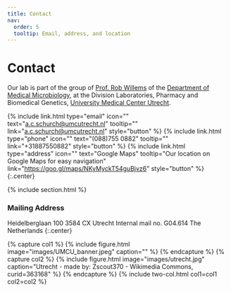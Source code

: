 ```yaml
---
title: Contact
nav:
  order: 5
  tooltip: Email, address, and location
---
```


# <i class="fas fa-envelope"></i>Contact
Our lab is part of the group of [Prof. Rob Willems](https://www.umcutrecht.nl/en/Research/Researchers/Willems-Rob-RJL) of the [Department of Medical Microbiology](https://www.umcutrecht.nl/nl/over-ons-medische-microbiologie?lang=en), at the Division Laboratories, Pharmacy and Biomedical Genetics, [University Medical Center Utrecht](https://www.umcutrecht.nl/en).
  

{%
  include link.html
  type="email"
  icon=""
  text="a.c.schurch@umcutrecht.nl"
  tooltip=""
  link="a.c.schurch@umcutrecht.nl"
  style="button"
%}
{%
  include link.html
  type="phone"
  icon=""
  text="(088)755 0882"
  tooltip=""
  link="+31887550882"
  style="button"
%}
{%
  include link.html
  type="address"
  icon=""
  text="Google Maps"
  tooltip="Our location on Google Maps for easy navigation"
  link="https://goo.gl/maps/NKyMyckT54guBjvz6"
  style="button"
%}
{:.center}

{% include section.html %}

### <i class="fas fa-mail-bulk"></i>Mailing Address

Heidelberglaan 100
3584 CX Utrecht
Internal mail no. G04.614
The Netherlands
{:.center}

{% capture col1 %}
{%
  include figure.html
  image="images/UMCU_banner.jpeg"
  caption=""
%}
{% endcapture %}
{% capture col2 %}
{%
  include figure.html
  image="images/utrecht.jpg"
  caption="Utrecht - made by: Zscout370 - Wikimedia Commons, curid=363168"
%}
{% endcapture %}
{% include two-col.html col1=col1 col2=col2 %}
